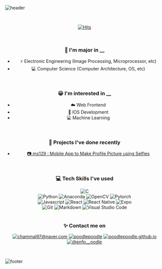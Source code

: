 ![header](https://capsule-render.vercel.app/api?type=waving&color=timeGradient&height=120&section=header&text=✨poodlepoodle✨&fontSize=30)

<br/>

<div align='center'>

[![Hits](https://hits.seeyoufarm.com/api/count/incr/badge.svg?url=https%3A%2F%2Fgithub.com%2Fpoodlepoodle&count_bg=%23000000&title_bg=%231F5594&icon=&icon_color=%23E7E7E7&title=helloooo!&edge_flat=false)](https://hits.seeyoufarm.com)

<br/>

### **🏫 I'm major in __**

- ⚡️ Electronic Engineering (Image Processing, Microprocessor, etc)
- 💻 Computer Science (Computer Architecture, OS, etc)

<br/>

### **😀 I'm interested in __**

- ☁️ Web Frontend
- 📱 IOS Development
- 💻 Machine Learning

<br/>

### **📱 Projects I've done recently**

- [📷 ms129 : Mobile App to Make Profile Picture using Selfies](https://github.com/poodlepoodle/ms129-mobileapp-expo)

<br/>

### **💻 Tech Skills I've used**

<img alt="C" src ="https://img.shields.io/badge/C-A8B9CC.svg?&style=flat&logo=c&logoColor=FFFFFF"/>
<br/>
<img alt="Python" src ="https://img.shields.io/badge/Python-3776AB.svg?&style=flat&logo=python&logoColor=FFFFFF"/>
<img alt="Anaconda" src ="https://img.shields.io/badge/Anaconda-44A833.svg?&style=flat&logo=anaconda&logoColor=FFFFFF"/>
<img alt="OpenCV" src ="https://img.shields.io/badge/OpenCV-5C3EE8.svg?&style=flat&logo=opencv&logoColor=FFFFFF"/>
<img alt="Pytorch" src ="https://img.shields.io/badge/Pytorch-EE4C2C.svg?&style=flat&logo=pytorch&logoColor=FFFFFF"/>
<br/>
<!-- <img alt="HTML5" src ="https://img.shields.io/badge/HTML5-E34F26.svg?&style=flat&logo=html5&logoColor=FFFFFF"/> -->
<!-- <img alt="CSS3" src ="https://img.shields.io/badge/CSS3-1572B6.svg?&style=flat&logo=css3&logoColor=FFFFFF"/> -->
<img alt="Javascript" src ="https://img.shields.io/badge/Javascript-F7DF1E.svg?&style=flat&logo=javascript&logoColor=FFFFFF"/>
<!-- <img alt="Node" src ="https://img.shields.io/badge/Node-339933.svg?&style=flat&logo=node.js&logoColor=FFFFFF"/> -->
<img alt="React" src ="https://img.shields.io/badge/React-61DAFB.svg?&style=flat&logo=react&logoColor=FFFFFF"/>
<img alt="React Native" src ="https://img.shields.io/badge/React Native-61DAFB.svg?&style=flat&logo=react&logoColor=FFFFFF"/>
<img alt="Expo" src ="https://img.shields.io/badge/Expo-000020.svg?&style=flat&logo=expo&logoColor=FFFFFF"/>
<br/>
<img alt="Git" src ="https://img.shields.io/badge/Git-F05032.svg?&style=flat&logo=git&logoColor=FFFFFF"/>
<img alt="Markdown" src ="https://img.shields.io/badge/Markdown-000000.svg?&style=flat&logo=markdown&logoColor=FFFFFF"/>
<img alt="Visual Studio Code" src ="https://img.shields.io/badge/VSC-007ACC.svg?&style=flat&logo=visualstudiocode&logoColor=FFFFFF"/>

<br/>
<br/>

### **✨ Contact me on**

[<img alt="chammal97@naver.com" src ="https://img.shields.io/badge/Email-428813.svg?&style=flat&logo=gmail&logoColor=FFFFFF"/>](chammal97@naver.com)
[<img alt="poodlepoodle" src ="https://img.shields.io/badge/Github-181717.svg?&style=flat&logo=github&logoColor=FFFFFF"/>](https://github.com/poodlepoodle/)
[<img alt="poodlepoodle.github.io" src ="https://img.shields.io/badge/Blog-CC0000.svg?&style=flat&logo=jekyll&logoColor=FFFFFF"/>](https://poodlepoodle.github.io/)
[<img alt="@enfp._.oodle" src ="https://img.shields.io/badge/Instagram-E4405F.svg?&style=flat&logo=instagram&logoColor=FFFFFF"/>](https://instagram.com/enfp._.oodle/)

</div>

<br/>

![footer](https://capsule-render.vercel.app/api?type=waving&color=timeGradient&height=120&section=footer)
